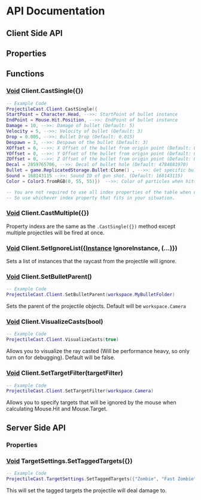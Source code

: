 # API Documentation

## **Client Side API**

## Properties

## Functions

### [Void](https://developer.roblox.com/en-us/articles/Nil) Client.CastSingle({})

```lua
-- Example Code
ProjectileCast.Client.CastSingle({
StartPoint = Character.Head, -->>: StartPoint of bullet instance
EndPoint = Mouse.Hit.Position, -->>: EndPoint of bullet instance
Damage = 10, -->>: Damage of bullet (Default: 5)
Velocity = 5, -->>: Velocity of bullet (Default: 3)
Drop = 0.005, -->>: Bullet Drop (Default: 0.015)
Despawn = 3, -->>: Despawn of the bullet (Default: 3)
XOffset = 0, -->>: X Offset of the bullet from origin point (Default: 0)
YOffset = 0, -->>: Y Offset of the bullet from origin point (Default: 0)
ZOffset = 0, -->>: Z Offset of the bullet from origin point (Default: 0)
Decal = 2859765706, -->>: Decal of bullet hole (Default: 4784881970)
Bullet = game.ReplicatedStorage.Bullet:Clone() , -->>: Get specific bullet model if applicable. (Default: Bullet within module)
Sound = 168143115 -->>: Sound ID of gun shot. (Default: 168143115)
Color = Color3.fromRGB(0, 55, 55)})  -->>: Color of particles when hitting target. (Default: Color3.fromRGB(255, 55, 55))

-- You are not required to use all index properties of the table when using .CastSingle() method.
-- So use whichever index property that fits in your situation.

```

### [Void](https://developer.roblox.com/en-us/articles/Nil) Client.CastMultiple({})

Property indexs are the same as the `.CastSingle({})` method except multiple projectiles will be fired at once.

### [Void](https://developer.roblox.com/en-us/articles/Nil) Client.SetIgnoreList({[Instance](https://developer.roblox.com/en-us/api-reference/datatype/Instance) IgnoreInstance, (...)})

Sets a list of instances that the raycast from the projectile will ignore.

### [Void](https://developer.roblox.com/en-us/articles/Nil) Client.SetBulletParent()

```lua
-- Example Code
ProjectileCast.Client.SetBulletParent(workspace.MyBulletFolder)
```

Sets the parent of the projectile objects. Default will be `workspace.Camera`

### [Void](https://developer.roblox.com/en-us/articles/Nil) Client.VisualizeCasts(bool)

```lua
-- Example Code
ProjectileCast.Client.VisualizeCasts(true)
```

Allows you to visualize the ray casted (Will be performance heavy, so only turn on for debugging). Default will be false.

### [Void](https://developer.roblox.com/en-us/articles/Nil) Client.SetTargetFilter(targetFilter)

```lua
-- Example Code
ProjectileCast.Client.SetTargetFilter(workspace.Camera)
```

Allows you to specify targets that will be ignored by the mouse when calculating Mouse.Hit and Mouse.Target.

## **Server Side API**

### Properties

### [Void](https://developer.roblox.com/en-us/articles/Nil) TargetSettings.SetTaggedTargets({})

```lua
-- Example Code
ProjectileCast.TargetSettings.SetTaggedTargets({"Zombie", "Fast Zombie", "Wizard Zombie", (...)})
```

This will set the tagged targets the projectile will deal damage to.
